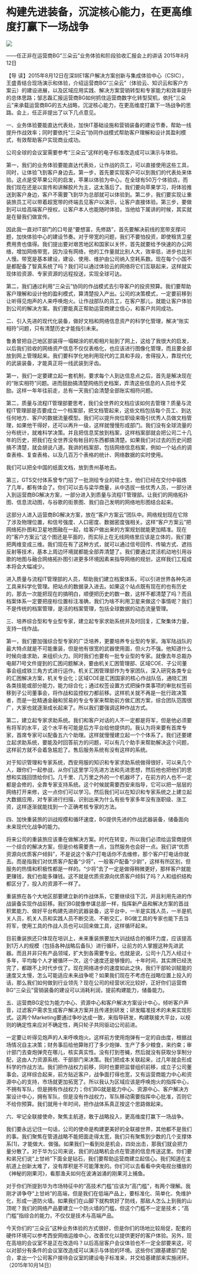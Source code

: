 # 构建先进装备，沉淀核心能力，在更高维度打赢下一场战争
<img class="pv" src="https://api.visitor.plantree.me/visitor-badge/pv?namespace=plantree.me&key=renzhengfei-speeches/./docs/speeches/2015/08/构建先进装备，沉淀核心能力，在更高维度打赢下一场战争.md">


——任正非在运营商BG“三朵云”业务体验和阶段验收汇报会上的讲话
2015年8月12日



【导  读】2015年8月12日在深圳E1客户解决方案创新与集成体验中心（CSIC），王盛青结合现场演示和体验，介绍运营商BG“三朵云”（体验云、知识云和客户方案云）的建设进展，以及区域应用实践、解决方案营销转型和专家能力和效率提升的总体思路；邹志磊汇报运营商BG如何抓住运营商数字化转型契机，依托“三朵云”来承载运营商BG的五大战略，沉淀核心能力，在更高维度打赢下一场战争的思路。会上，任正非提出了以下几点意见。



一、业务体验要能直达代表处，加快IT基础设施和营销装备的建设节奏，帮助一线提升作战效率；同时要依托“三朵云”协同作战模式帮助客户理解和设计其盈利模式，有效帮助客户实现商业成功。

公司全球的会议室需要参考“三朵云”这样的电子标准改造成可以演示与体验。

第一，我们的业务体验要能直达代表处，让作战的员工，可以直接使用这些工具，同时，让体验飞到客户身边去。第一步，首先要实现客户可以到我们的代表处来体验。这点是受苹果公司的启发，苹果以体验为中心，在全球有50万个体验店，而我们现在还是以宣传和讲解胶片为主，这太落后了。我们要向苹果学习，将体验推送到客户身边，客户不需要飞到华为总部就可以体验到。第二步，我们要实现让重装旅员工可以带着超宽带的终端去见客户以演示，让客户直接体验。第三步，要做到可以给高端客户授权，让客户本人也能随时体验，当他给下属讲的时候，其实就是在替我们做宣传。

因此我一直对IT部门的口号是“要想富，先修路”，首先要解决前线的宽带支撑问题，加快体验中心的建设节奏。对于带宽的问题，我们不要怕投资，即使租赁卫星费用贵也值得。我们提出要对艰苦地区和国家以关怀，首先就要给予快速的办公网络，增加网络带宽，因为没有网络，他的工作量就比别人大，效率低，进步也比别人慢。带宽是基本建设，建设、使用、维护由公司纳入空耗系数。现在每个小国不是都配备了智真系统了吗？我们可以通过体验云的网络将它们互联起来，这样就实现体验资源、专家资源的远程投送，实现全球可达。

第二，我们通过利用“三朵云”协同的作战模式去引导客户的投资预算。我们要帮助客户理解和设计他的盈利模式，算清楚投入产出。公司的决策模式，一定要前移到让听得见炮声的人来呼唤炮火。让作战部队的员工，在客户那儿，就能让客户体验到公司的解决方案。我们要能真正帮助运营商建立信心，和客户共同成功。

二、引入先进的现代化装备，做好文档和网络信息资产的科学化管理，解决“账实相符”问题，只有清楚历史才能指引未来。

鲁勇曾把自己地区部装得一塌糊涂的机柜相片贴到了网上，这给了我很大的启发，以后我们验收的网络资产信息不仅仅表格化，也应该进行图像化管理，而且要全部放到网上管理起来。我们要科学化地利用现代的工具和手段，舍得投入，靠现代化的武装装备，才能真正将一线武装到牙齿。

第一，我们一定要建立起一套机制，要求每个人到达信息点之后，首先是解决现在的“账实相符”问题。进而鼓励搞清楚网络历史档案，弄清这些信息的人员给予奖励。这样一年年往前走，总有一天我们会清楚全部账实相符问题。

第二，质量与流程IT管理部要思考，我们全世界的文档应该如何去管理？质量与流程IT管理部是否要成立一个档案部，把文档管起来，这些文档包括每个员工、到达任何地方、客户的数据流量模型。我们可以提升岗位职级来吸引优秀人员做文档管理，如果他干得好，还可以再升一级，这样就慢慢形成部门。我们没有全球流量的分布统计，就难科学决策。并且把信息奖放到档案，这样档案部就会把公司二十几年的历史，把我们在全世界没有帐目的东西都搞清楚。如果我们对过去的历史问题搞不清楚，就会胡说八道。我讲的档案部，包括网络信息档案，例如一个站点的调查表格、复查表格，以及几百万个表格的统计、网络数据的实时使用。

我们可以把全中国的纸面文档，放到贵州基地去。

第三，GTS交付体系曾专门招了一批测绘专业的硕士生，他们已经在交付中锻炼了几年，都有体会了。你们可以去与梁华商量，从中选拔一些优秀人员，一部分进入到运营商BG解决方案，一部分进入到质量与流程IT管理部。让我们的网络拓扑图、信息流动图，与谷歌的街景图、我们自己发明的网络地形图结合起来。

这部分人进入运营商BG解决方案，放在“客户方案云”团队中。网络规划现在它除了涉及物理位置，和信号强度、人口密度、数据密度强相关。这样“客户方案云”把网络拓扑图和卫星地图融在一起，给客户做出来的方案规划就能更加精准。现在的“客户方案云”这个图还是平面的，而实际上在无线网络里应该是立体的，我们要把两维变成三维。我们现在有了这种方式，就可以通过信号回传、传输方式、遮挡反射等技术，基本上周边环境就都能全部弄清楚了。我们要通过灵活机动地引用谷歌的地图与融合网络拓扑图引进更多环境因素来指导网络的规划，这样我们工程成本将会大幅减少。

进入质量与流程IT管理部的人员，帮助我们建立档案体系，可以引进世界各种先进工具来科学化管理。把站点的数据录入进去。如果这个站点既有现在的也有历史的，那去一次能把现在的搞明白，顺便把历史的数一数，这样不都清楚了吗？而且档案体系一定要把座标位置标注准确，我们为啥不利用卫星来做这个事情呢？我们不是传统的档案管理，是活的档案管理，包括全球数据的动态流量管理。

三、培养综合型和专业型专家，建立起专家求助系统并及时回复，汇聚集体力量，支持一线作战。

第一，我们要加强综合型专家的广泛培养，更要培养专业型的专家。海军陆战队的最大特点就是不可能重装，但是他有很宽的武器使用面，但火力不强。他知道什么时候向谁求助，来组织火力。同时我们也要有一批专业型的专家。就像去年总裁办电邮71号文件提到的汇困问题解决，要由机关汇困管理部、区域COE、子公司董事会组成铁三角方式进行运作。机关汇困管理部作为专家团队，深入研究各类专业的汇困解决方案，机关专业化；区域COE是汇困国家的核心作战队伍，通晓汇困各类技能或部分能力，能力综合化；通过权签设置方式把操作类事项的审批权签前移到子公司董事会，将作战和监控权力都前移。这样机关就不再是一批行政决策者，而是一批精通金融和贸易的专业专家来帮助前方做汇困方案，综合团队范围很广，大家也就逐渐成长起来了。所以我们要强调这种作战方式。

第二，建立起专家求助系统。我们和客户对话的人不一定都是将军，但是他必须要有将军的水平，这个水平有可能是后方平台给他提供的。我认为将来要有首席专家，首席专家可以配备五六个助理。这样就慢慢建立起一个个体系了。我们还要建立起求助系统，要能及时回答前方的问题，可以有几个助手来帮助解决这个问题，这样前方就不会着急尴尬了。售后服务系统有没有这样的系统。

对于知识管理和专家系统，西安用服的知识和专家求助系统做得很好，可以来几个人，跟你们一起参战，从你们这里学习先进方法和先进思想，然后他也把他们的思想和实践回馈给你们。几千里、几万里之外的一个机器坏了，在前方的人也不一定都是会修的，全靠专家支持系统。这个时候就需要西安来指导，它可以把一层层的网络打开来修，这一点你们可以学习。然后我们可以在知识和专家系统之上建立起大数据应用，对专家进行扫描，识别出来为什么有些专家多年没有涨职级、涨工资，这样逐渐就能找到一个正确考核专家的方法。

四、加快重装旅的训战规模和循环速度，BG提供先进的作战武器装备，储备面向未来现代化战争的能力。

将来公司的重装旅应该重在做解决方案。时代在转变，所以我们必须给运营商提供一个综合的解决方案，但是价格需要贵一点，当然服务也会好一点。我们讲“优质资源向优质客户倾斜”，不是说这个客户打电话你不去维修，那个客户打电话你就去。而是指我们对优质客户配备“少将”，一般客户配备“少尉”，这样有所区别，但服务的热情和积极性都是一样的。“少将”去了一定是做得稍微更好，那样客户就能更赚钱，我们也能多赚钱。这不就是优质资源向优质客户倾斜了吗？人和组织结构都区分了，投入的资源不一样了。

重装旅在各个大地区部要建立新的作战体系，它要继续往下沉，并且利用先进的作战装备实现作战前移。我们BG就像参谋总部一样，指挥新产品和解决方案的首战积累能力、做好平台构建先进的武器装备，这平台中，一半是实践人员，一半是机关人员，机关人员和实践人员不断交流、不断交汇，BG做工具的专家也能下去当将军，使用工具的作战人员也可以回来做工具，这样循环起来。

目前重装旅还只体现在培训上，未来重装旅要加大训战结合的循环力度，应该提高到1万人的规模（包括各种战略后备队）进行循环，让前方的人掌握这种先进武器。而且并非只有产品领域，扩大到各需要专业。也就是说，公司十几万人经过十多年，平均每个人才被循环一次，这个速度还是够慢的。十年时间，其实牌已经洗完了，都跟不上时代步伐了。现在网络进步的速度如此之快，我们干部轮训赋能的速度又太慢，怎么可能适应未来战争呢？如果我们现在不考虑在战略位置上投入的话，那么我们如何做到行业领先？现在公司的经营状况比较好，正好你们运营商BG“三朵云”营销装备的建设可以消耗利润，提前构建能力，储备能力。

五、运营商BG定位为能力中心、资源中心和客户解决方案设计中心，倾听客户声音，过滤客户需求生成客户解决方案并且传递到研发；研发瞄准技术的未来实现形式。这两个Marketing要通过争吵达成一致，来指导研发，构建联接大平台，以规则的确定性来应对不确定性，两只轮子共同驱动公司前进。

一定要让听得见炮声的人来呼唤炮火。这样前方使用炮弹有一定的自由度，根据战场情况自主决策；财务事后给他算账打了多少炮弹、生产了多少粮食，来约束；审计部门去查炮弹壳在哪儿，核实真实性。没有打到苍蝇，然后就没有获取分享制分配，这由人力资源系统、干部部门来决策。我们把成本关联起来，过几年就会形成科学的作战方法。我们把作战权力前移，同时也要把监督组织前移，成立子公司董事会。这样综合起来，前方贴近客户，战争面打得也宽，又有运营商能力中心和资源中心的支持，市场就更加拓宽了。所以我认为区域应该是呼唤炮火的指挥中心，不拥有军队，但是拥有作战权力；你们BG就是能力中心、资源中心、客户解决方案设计中心，拥有军队，但是没有作战权力，军队移动需要指挥中心批准，否则它不给你预算。我们就用十年时间，把作战体系真正按这个思路做起来。

六、牢记全联接使命，聚焦主航道，敢于战略投入，更高维度打赢下一场战争。

我们要永远记住一句话，公司的使命是构建更美好的全联接世界，其他都不是我们的事。我们聚焦在管道战略不能把面走得太宽，我们只有聚焦到少数的几个支撑体系[1]，才能做大、做强。如果我们一看到处是机会，四处出击，那我们就会把力量分散了。对于华为公司来说，我们的战略机会点在管道的信息传送这里。你们要和弟兄们说“上甘岭”下面全是钻石，我们要帮助运营商建立起信心。我们知道在主航道上创新太难了，没有厚积是不可能薄发的。你们可以去看看中央电视台播放的《神秘的刚果河》，看那渔夫如何在波涛汹涌的刚果河上捕鱼。

对于你们所提到华为市场特征中的“高技术门槛”应该为“高门槛”，有两个理解。我刚才讲争夺“上甘岭”的高端，但是我们在低端产品上，要标准化、简单化、免维护化，形成一道防火墙。如果我们在山脚下就构筑好了防线，那敌人怎么上到我的山顶呢？我们的网络产品要建立一个防火墙的门槛，但这个门槛不一定是技术；“高门槛”指综合的能力，不仅仅是技术与高端产品。

今天你们的“三朵云”这种业务体验的方式很好，但是你们的场地比较局促，配套的硬件环境可以参考西安网络运维中心，改善优化以提供更好的客户体验。另外，现在高培的会议室不是正在改造吗？以后高层客户会议体验也不一定全部要来这，可以对部分有条件的会议室改造成可以演示与体验的环境。这些你们跟基建部门配合，拿出一个公司客户接待会议室的建设电子标准来，并交给基建部来实施闭环。（2015年10月14日）
